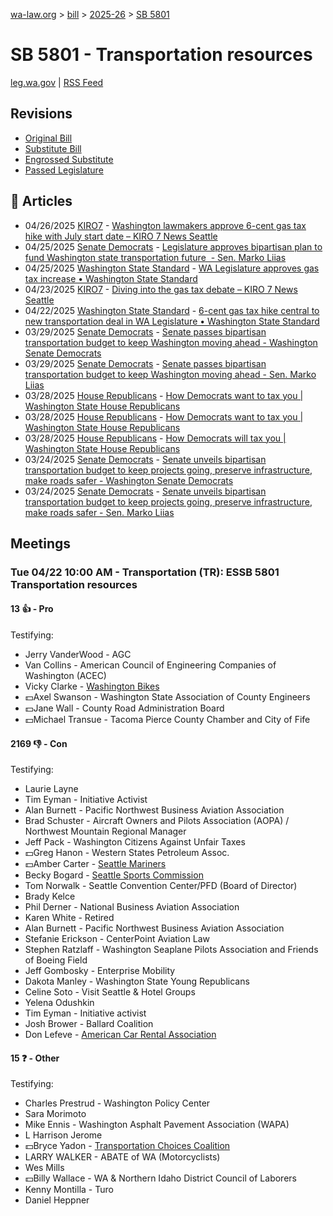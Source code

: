 [wa-law.org](/) > [bill](/bill/) > [2025-26](/bill/2025-26/) > [SB 5801](/bill/2025-26/sb/5801/)

# SB 5801 - Transportation resources
[leg.wa.gov](https://app.leg.wa.gov/billsummary?BillNumber=5801&Year=2025&Initiative=false) | [RSS Feed](./rss.xml)

## Revisions
* [Original Bill](1/)
* [Substitute Bill](S/)
* [Engrossed Substitute](S.E/)
* [Passed Legislature](S.PL/)

## 📰 Articles
* 04/26/2025 [KIRO7](/org/kiro7/) - [Washington lawmakers approve 6-cent gas tax hike with July start date – KIRO 7 News Seattle](https://www.kiro7.com/news/local/washington-lawmakers-approve-6-cent-gas-tax-hike-with-july-start-date/PWOIEXFWDZHJ7FGDSS2NVCLGXY/#:~:text=Senate%20Bill%205801)
* 04/25/2025 [Senate Democrats](/org/senate_democrats/) - [Legislature approves bipartisan plan to fund Washington state transportation future  - Sen. Marko Liias](https://senatedemocrats.wa.gov/liias/2025/04/25/legislature-approves-bipartisan-plan-to-fund-washington-state-transportation-future/#:~:text=Senate%20Bill%205801)
* 04/25/2025 [Washington State Standard](/org/washington_state_standard/) - [WA Legislature approves gas tax increase • Washington State Standard](https://washingtonstatestandard.com/2025/04/25/wa-house-advances-gas-tax-increase-3-2b-transportation-revenue-package/#:~:text=Senate%20Bill%205801)
* 04/23/2025 [KIRO7](/org/kiro7/) - [Diving into the gas tax debate – KIRO 7 News Seattle](https://www.kiro7.com/news/local/hearing-both-sides-gas-tax-debate/APNHAEVHUBBGDOMN4J7UYT6QU4/#:~:text=Senate%20Bill%205801)
* 04/22/2025 [Washington State Standard](/org/washington_state_standard/) - [6-cent gas tax hike central to new transportation deal in WA Legislature • Washington State Standard](https://washingtonstatestandard.com/2025/04/22/6-cent-gas-tax-hike-central-to-new-transportation-deal-in-wa-legislature/#:~:text=Senate%20Bill%205801)
* 03/29/2025 [Senate Democrats](/org/senate_democrats/) - [Senate passes bipartisan transportation budget to keep Washington moving ahead - Washington Senate Democrats](https://senatedemocrats.wa.gov/blog/2025/03/29/senate-passes-bipartisan-transportation-budget-to-keep-washington-moving-ahead/#:~:text=revenue%20bill)
* 03/29/2025 [Senate Democrats](/org/senate_democrats/) - [Senate passes bipartisan transportation budget to keep Washington moving ahead - Sen. Marko Liias](https://senatedemocrats.wa.gov/liias/2025/03/29/senate-passes-bipartisan-transportation-budget-to-keep-washington-moving-ahead/#:~:text=revenue%20bill)
* 03/28/2025 [House Republicans](/org/house_republicans/) - [How Democrats want to tax you | Washington State House Republicans](http://houserepublicans.wa.gov/how-democrats-want-to-tax-you/#:~:text=Senate%20Bill%205801)
* 03/28/2025 [House Republicans](/org/house_republicans/) - [How Democrats want to tax you | Washington State House Republicans](https://houserepublicans.wa.gov/how-democrats-want-to-tax-you/#:~:text=Senate%20Bill%205801)
* 03/28/2025 [House Republicans](/org/house_republicans/) - [How Democrats will tax you | Washington State House Republicans](https://houserepublicans.wa.gov/how-democrats-will-tax-you/#:~:text=Senate%20Bill%205801%20|%20Gas%20and%20transportation%20taxes)
* 03/24/2025 [Senate Democrats](/org/senate_democrats/) - [Senate unveils bipartisan transportation budget to keep projects going, preserve infrastructure, make roads safer - Washington Senate Democrats](https://senatedemocrats.wa.gov/blog/2025/03/24/senate-unveils-bipartisan-transportation-budget-to-keep-projects-going-preserve-infrastructure-make-roads-safer/#:~:text=5801)
* 03/24/2025 [Senate Democrats](/org/senate_democrats/) - [Senate unveils bipartisan transportation budget to keep projects going, preserve infrastructure, make roads safer - Sen. Marko Liias](https://senatedemocrats.wa.gov/liias/2025/03/24/senate-unveils-bipartisan-transportation-budget-to-keep-projects-going-preserve-infrastructure-make-roads-safer/#:~:text=5801)

## Meetings
### Tue 04/22 10:00 AM - Transportation (TR): ESSB 5801 Transportation resources
#### 13 👍 - Pro
Testifying:
* Jerry VanderWood - AGC
* Van Collins - American Council of Engineering Companies of Washington (ACEC)
* Vicky Clarke - [Washington Bikes](/org/washington_bikes/)
* 💵Axel Swanson - Washington State Association of County Engineers
* 💵Jane Wall - County Road Administration Board
* 💵Michael Transue - Tacoma Pierce County Chamber and City of Fife

#### 2169 👎 - Con
Testifying:
* Laurie Layne
* Tim Eyman - Initiative Activist
* Alan Burnett - Pacific Northwest Business Aviation Association
* Brad Schuster - Aircraft Owners and Pilots Association (AOPA) / Northwest Mountain Regional Manager
* Jeff Pack - Washington Citizens Against Unfair Taxes
* 💵Greg Hanon - Western States Petroleum Assoc.
* 💵Amber Carter - [Seattle Mariners](/org/seattle_mariners/)
* Becky Bogard - [Seattle Sports Commission](/org/seattle_sports_commission/)
* Tom Norwalk - Seattle Convention Center/PFD (Board of Director)
* Brady Kelce
* Phil Derner - National Business Aviation Association
* Karen White - Retired
* Alan Burnett - Pacific Northwest Business Aviation Association
* Stefanie Erickson - CenterPoint Aviation Law
* Stephen Ratzlaff - Washington Seaplane Pilots Association and Friends of Boeing Field
* Jeff Gombosky - Enterprise Mobility
* Dakota Manley - Washington State Young Republicans
* Celine Soto - Visit Seattle & Hotel Groups
* Yelena Odushkin
* Tim Eyman - Initiative activist
* Josh Brower - Ballard Coalition
* Don Lefeve - [American Car Rental Association](/org/american_car_rental_association/)

#### 15 ❓ - Other
Testifying:
* Charles Prestrud - Washington Policy Center
* Sara Morimoto
* Mike Ennis - Washington Asphalt Pavement Association (WAPA)
* L Harrison Jerome
* 💵Bryce Yadon - [Transportation Choices Coalition](/org/transportation_choices_coalition/)
* LARRY WALKER - ABATE of WA  (Motorcyclists)
* Wes Mills
* 💵Billy Wallace - WA & Northern Idaho District Council of Laborers
* Kenny Montilla - Turo
* Daniel Heppner
